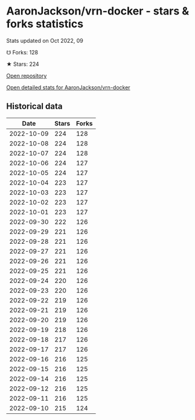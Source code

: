 # AaronJackson/vrn-docker - stars & forks statistics

Stats updated on Oct 2022, 09

☋ Forks: 128

★ Stars: 224

[Open repository](https://github.com/AaronJackson/vrn-docker)

[Open detailed stats for AaronJackson/vrn-docker](https://reviewgithub.com/rep/AaronJackson/vrn-docker)

## Historical data
| Date | Stars | Forks |
|------|-------|-------|
| 2022-10-09 | 224 | 128 | 
| 2022-10-08 | 224 | 128 | 
| 2022-10-07 | 224 | 128 | 
| 2022-10-06 | 224 | 127 | 
| 2022-10-05 | 224 | 127 | 
| 2022-10-04 | 223 | 127 | 
| 2022-10-03 | 223 | 127 | 
| 2022-10-02 | 223 | 127 | 
| 2022-10-01 | 223 | 127 | 
| 2022-09-30 | 222 | 126 | 
| 2022-09-29 | 221 | 126 | 
| 2022-09-28 | 221 | 126 | 
| 2022-09-27 | 221 | 126 | 
| 2022-09-26 | 221 | 126 | 
| 2022-09-25 | 221 | 126 | 
| 2022-09-24 | 220 | 126 | 
| 2022-09-23 | 220 | 126 | 
| 2022-09-22 | 219 | 126 | 
| 2022-09-21 | 219 | 126 | 
| 2022-09-20 | 219 | 126 | 
| 2022-09-19 | 218 | 126 | 
| 2022-09-18 | 217 | 126 | 
| 2022-09-17 | 217 | 126 | 
| 2022-09-16 | 216 | 125 | 
| 2022-09-15 | 216 | 125 | 
| 2022-09-14 | 216 | 125 | 
| 2022-09-12 | 216 | 125 | 
| 2022-09-11 | 216 | 125 | 
| 2022-09-10 | 215 | 124 | 

